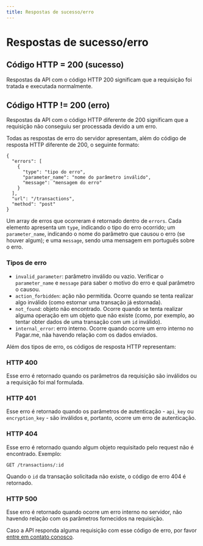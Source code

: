 ```yaml
---
title: Respostas de sucesso/erro
---
```


# Respostas de sucesso/erro

## Código HTTP = 200 (sucesso)

Respostas da API com o código HTTP 200 significam que a requisição foi tratada e executada normalmente.

## Código HTTP != 200 (erro)

Respostas da API com o código HTTP diferente de 200 significam que a requisição não conseguiu ser processada devido a um erro.

Todas as respostas de erro do servidor apresentam, além do código de resposta HTTP diferente de 200, o seguinte formato:

<pre><code data-language="javascript">{
  "errors": [
    {
      "type": "tipo do erro",
      "parameter_name": "nome do parâmetro inválido",
      "message": "mensagem do erro"
    }
  ],
  "url": "/transactions",
  "method": "post"
}</code></pre>

Um array de erros que ocorreram é retornado dentro de `errors`. Cada elemento apresenta um `type`, indicando o tipo do erro ocorrido; um `parameter_name`, indicando o nome do parâmetro que causou o erro (se houver algum); e uma `message`, sendo uma mensagem em português sobre o erro.

### Tipos de erro

- `invalid_parameter`: parâmetro inválido ou vazio. Verificar o `parameter_name` e `message` para saber o motivo do erro e qual parâmetro o causou.
- `action_forbidden`: ação não permitida. Ocorre quando se tenta realizar algo inválido (como estornar uma transação já estornada).
- `not_found`: objeto não encontrado. Ocorre quando se tenta realizar alguma operação em um objeto que não existe (como, por exemplo, ao tentar obter dados de uma transação com um `id` inválido).
- `internal_error`: erro interno. Ocorre quando ocorre um erro interno no Pagar.me, nãa havendo relação com os dados enviados.

Além dos tipos de erro, os códigos de resposta HTTP representam:

### HTTP 400

Esse erro é retornado quando os parâmetros da requisição são inválidos ou a requisição foi mal formulada.

### HTTP 401

Esse erro é retornado quando os parâmetros de autenticação - `api_key` ou `encryption_key` - são inválidos e, portanto, ocorre um erro de autenticação.

### HTTP 404

Esse erro é retornado quando algum objeto requisitado pelo request não é encontrado. Exemplo:

	GET /transactions/:id

Quando o `id` da transação solicitada não existe, o código de erro 404 é retornado.

### HTTP 500

Esse erro é retornado quando ocorre um erro interno no servidor, não havendo relação com os parâmetros fornecidos na requisição.

Caso a API responda alguma requisição com esse código de erro, por favor [entre em contato conosco](mailto:pedro@pagar.me).
